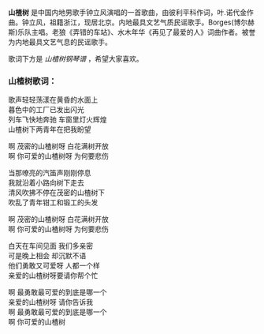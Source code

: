 

**山楂树**
是中国内地男歌手钟立风演唱的一首歌曲，由彼利平科作词，叶.诺代金作曲。钟立风，祖籍浙江，现居北京。内地最具文艺气质民谣歌手。Borges(博尔赫斯)乐队主唱。老狼《弄错的车站》、水木年华《再见了最爱的人》词曲作者。被誉为内地最具文艺气息的民谣歌手。

  
歌词下方是 _山楂树钢琴谱_ ，希望大家喜欢。

### 山楂树歌词：

歌声轻轻荡漾在黄昏的水面上  
暮色中的工厂已发出闪光  
列车飞快地奔驰 车窗里灯火辉煌  
山楂树下两青年在把我盼望  
  
啊 茂密的山楂树呀 白花满树开放  
啊 你可爱的山楂树呀 为何要悲伤  
  
当那嘹亮的汽笛声刚刚停息  
我就沿着小路向树下走去  
清风吹拂不停在茂密的山楂树下  
吹乱了青年钳工和锻工的头发  
  
啊 茂密的山楂树呀 白花满树开放  
啊 你可爱的山楂树呀 为何要悲伤  
  
白天在车间见面 我们多亲密  
可是晚上相会 却沉默不语  
他们勇敢又可爱呀 人都一个样  
亲爱的山楂树呀要请你帮个忙  
  
啊 最勇敢最可爱的到底是哪一个  
亲爱的山楂树呀 请你告诉我  
啊 最勇敢最可爱的到底是哪一个  
啊 你可爱的山楂树

